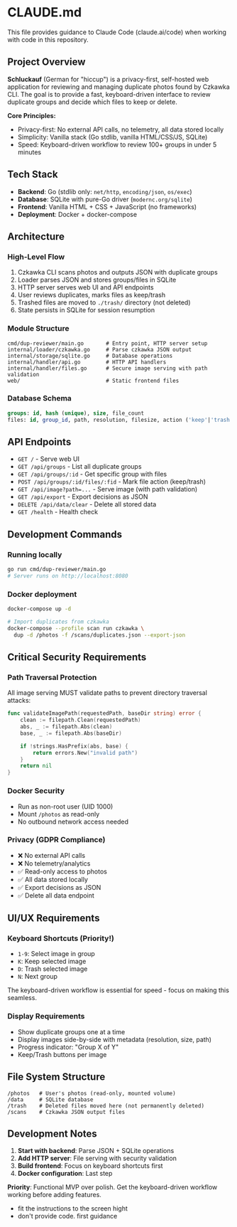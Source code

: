 # CLAUDE.md

This file provides guidance to Claude Code (claude.ai/code) when working with code in this repository.

## Project Overview

**Schluckauf** (German for "hiccup") is a privacy-first, self-hosted web application for reviewing and managing duplicate photos found by Czkawka CLI. The goal is to provide a fast, keyboard-driven interface to review duplicate groups and decide which files to keep or delete.

**Core Principles:**

- Privacy-first: No external API calls, no telemetry, all data stored locally
- Simplicity: Vanilla stack (Go stdlib, vanilla HTML/CSS/JS, SQLite)
- Speed: Keyboard-driven workflow to review 100+ groups in under 5 minutes

## Tech Stack

- **Backend**: Go (stdlib only: `net/http`, `encoding/json`, `os/exec`)
- **Database**: SQLite with pure-Go driver (`modernc.org/sqlite`)
- **Frontend**: Vanilla HTML + CSS + JavaScript (no frameworks)
- **Deployment**: Docker + docker-compose

## Architecture

### High-Level Flow

1. Czkawka CLI scans photos and outputs JSON with duplicate groups
2. Loader parses JSON and stores groups/files in SQLite
3. HTTP server serves web UI and API endpoints
4. User reviews duplicates, marks files as keep/trash
5. Trashed files are moved to `./trash/` directory (not deleted)
6. State persists in SQLite for session resumption

### Module Structure

```
cmd/dup-reviewer/main.go       # Entry point, HTTP server setup
internal/loader/czkawka.go     # Parse czkawka JSON output
internal/storage/sqlite.go     # Database operations
internal/handler/api.go        # HTTP API handlers
internal/handler/files.go      # Secure image serving with path validation
web/                           # Static frontend files
```

### Database Schema

```sql
groups: id, hash (unique), size, file_count
files: id, group_id, path, resolution, filesize, action ('keep'|'trash'|'pending')
```

## API Endpoints

- `GET /` - Serve web UI
- `GET /api/groups` - List all duplicate groups
- `GET /api/groups/:id` - Get specific group with files
- `POST /api/groups/:id/files/:fid` - Mark file action (keep/trash)
- `GET /api/image?path=...` - Serve image (with path validation)
- `GET /api/export` - Export decisions as JSON
- `DELETE /api/data/clear` - Delete all stored data
- `GET /health` - Health check

## Development Commands

### Running locally

```bash
go run cmd/dup-reviewer/main.go
# Server runs on http://localhost:8080
```

### Docker deployment

```bash
docker-compose up -d

# Import duplicates from czkawka
docker-compose --profile scan run czkawka \
  dup -d /photos -f /scans/duplicates.json --export-json
```

## Critical Security Requirements

### Path Traversal Protection

All image serving MUST validate paths to prevent directory traversal attacks:

```go
func validateImagePath(requestedPath, baseDir string) error {
    clean := filepath.Clean(requestedPath)
    abs, _ := filepath.Abs(clean)
    base, _ := filepath.Abs(baseDir)

    if !strings.HasPrefix(abs, base) {
        return errors.New("invalid path")
    }
    return nil
}
```

### Docker Security

- Run as non-root user (UID 1000)
- Mount `/photos` as read-only
- No outbound network access needed

### Privacy (GDPR Compliance)

- ❌ No external API calls
- ❌ No telemetry/analytics
- ✅ Read-only access to photos
- ✅ All data stored locally
- ✅ Export decisions as JSON
- ✅ Delete all data endpoint

## UI/UX Requirements

### Keyboard Shortcuts (Priority!)

- `1-9`: Select image in group
- `K`: Keep selected image
- `D`: Trash selected image
- `N`: Next group

The keyboard-driven workflow is essential for speed - focus on making this seamless.

### Display Requirements

- Show duplicate groups one at a time
- Display images side-by-side with metadata (resolution, size, path)
- Progress indicator: "Group X of Y"
- Keep/Trash buttons per image

## File System Structure

```
/photos   # User's photos (read-only, mounted volume)
/data     # SQLite database
/trash    # Deleted files moved here (not permanently deleted)
/scans    # Czkawka JSON output files
```

## Development Notes

1. **Start with backend**: Parse JSON + SQLite operations
2. **Add HTTP server**: File serving with security validation
3. **Build frontend**: Focus on keyboard shortcuts first
4. **Docker configuration**: Last step

**Priority**: Functional MVP over polish. Get the keyboard-driven workflow working before adding features.

- fit the instructions to the screen hight
- don't provide code. first guidance

